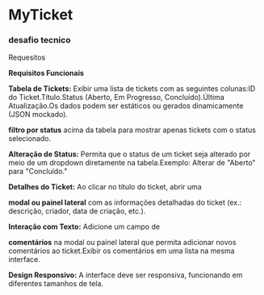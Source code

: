 # MyTicket

### desafio tecnico

Requesitos

**Requisitos Funcionais**

**Tabela de Tickets:**
Exibir uma lista de tickets com as seguintes colunas:ID do Ticket.Título.Status (Aberto, Em Progresso, Concluído).Última Atualização.Os dados podem ser estáticos ou gerados dinamicamente (JSON mockado).

**filtro por status**
acima da tabela para mostrar apenas tickets com o status selecionado.

**Alteração de Status:**
Permita que o status de um ticket seja alterado por meio de um dropdown diretamente na tabela.Exemplo: Alterar de "Aberto" para "Concluído."

**Detalhes do Ticket:**
Ao clicar no título do ticket, abrir uma

**modal ou painel lateral**
com as informações detalhadas do ticket (ex.: descrição, criador, data de criação, etc.).

**Interação com Texto:**
Adicione um campo de

**comentários**
na modal ou painel lateral que permita adicionar novos comentários ao ticket.Exibir os comentários em uma lista na mesma interface.

**Design Responsivo:**
A interface deve ser responsiva, funcionando em diferentes tamanhos de tela.
